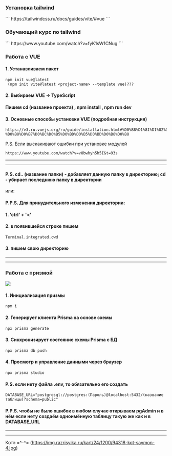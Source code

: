 
<h3>Установка tailwind</h3>
```
https://tailwindcss.ru/docs/guides/vite/#vue
```
<h3>Обучающий курс по tailwind</h3>
```
https://www.youtube.com/watch?v=fyK1sW1CNug
```



<h3>Работа с VUE</h3>

#### 1. Устанавливаем пакет
```
npm init vue@latest
 (npm init vite@latest <project-name> --template vue)???

``` 

#### 2. Выбираем VUE -> TypeScript 
#### Пишем cd (название проекта) , npm install , npm run dev


#### 3. Основные способы установки VUE (подробная инструкция)
```
https://v3.ru.vuejs.org/ru/guide/installation.html#%D0%B8%D1%81%D1%82%D0%BE%D1%80%D0%B8%D1%8F-%D0%B8%D0%B7%D0%BC%D0%B5%D0%BD%D0%B5%D0%BD%D0%B8%D0%B8
```
P.S. Если выскакивают ошибки при установке модулей
```
https://www.youtube.com/watch?v=vObwhyh5h5I&t=93s
```

---
---

<!-- #### P.S. Серверная часть находится в директории  -->
<!-- #### Клиентская часть находится в директории  -->
#### P.S. cd.. (название папки) - добавляет данную папку в директорию; cd - убирает последнюю папку в директории

или:

#### P.P.S. Для принудительного изменения директории: 
#### 1. 'ctrl' + '<' 
#### 2. в появившейся строке пишем 

```
Terminal.integrated.cwd
```

#### 3. пишем свою директорию 

<!--!!!!!!!!!! C:\GitHub_folders\nodeServer-9>  -->
---
---


 <h3>Работа с призмой </h3>
 
[![](https://s18955.pcdn.co/wp-content/uploads/2018/02/github.png)](https://github.com/user/repository/subscription)

#### 1. Инициализация призмы 
```
npm i
``` 

#### 2. Генерирует клиента Prisma на основе схемы 
```
npx prisma generate
```
 

#### 3. Синхронизирует состояние схемы Prisma с БД #### 
```
npx prisma db push
``` 
 

#### 4. Просмотр и управление данными через браузер
```
npx prisma studio
```
 

#### P.S. если нету файла .env, то обязательно его создать
```
DATABASE_URL="postgresql://postgres:(Пароль)@localhost:5432/(название таблицы)?schema=public"
```
 
#### P.P.S. чтобы не было ошибок в любом случае открываем pgAdmin и в нём если нету создаём одноимённую таблицу такую же как и в DATABASE_URL 
---
---
  

Котэ =^-^= (https://img.razrisyika.ru/kart/24/1200/94318-kot-saymon-4.jpg)
